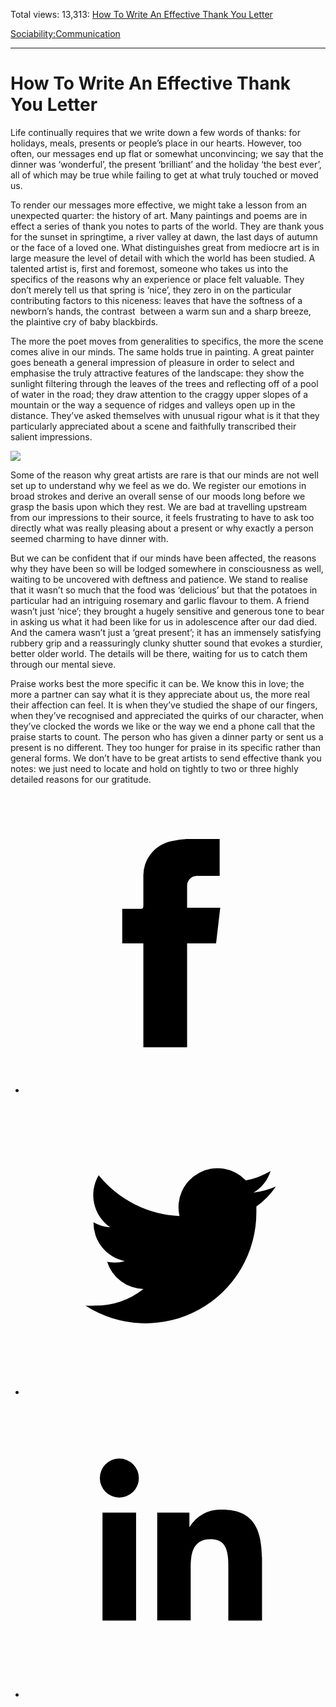 Total views: 13,313: [How To Write An Effective Thank You Letter](https://www.theschooloflife.com/thebookoflife/how-to-write-an-effective-thank-you-letter/)

[Sociability:](https://www.theschooloflife.com/thebookoflife/category/sociability/)[Communication](https://www.theschooloflife.com/thebookoflife/category/sociability/communication/)

* * *

# How To Write An Effective Thank You Letter
<style>
						.alignnone {
  display: block;
  margin-left: auto;
  margin-right: auto;
  align: center:
}

.addtoany_share_save_container {
display:none;
}

.wp-block-image {
		display: block;
  margin-left: auto;
  margin-right: auto;
  width: 50%;
}

.aligncenter {
display: block;
  margin-left: auto;
  margin-right: auto;
  align: center:
}

@media only screen and (max-width: 500px) {
  .wp-block-image {
		display: block;
  margin-left: auto;
  margin-right: auto;
  width: 100%;
} }

h1 {max-width: 600px !important;
}
.s18-single-post .content-area .site-main article .post-cat-header-display + .old-wrapper p {
    font-size: 1.200em
}
						</style>

Life continually requires that we write down a few words of thanks: for holidays, meals, presents or people’s place in our hearts. However, too often, our messages end up flat or somewhat unconvincing; we say that the dinner was ‘wonderful’, the present ‘brilliant’ and the holiday ‘the best ever’, all of which may be true while failing to get at what truly touched or moved us.

To render our messages more effective, we might take a lesson from an unexpected quarter: the history of art. Many paintings and poems are in effect a series of thank you notes to parts of the world. They are thank yous for the sunset in springtime, a river valley at dawn, the last days of autumn or the face of a loved one. What distinguishes great from mediocre art is in large measure the level of detail with which the world has been studied. A talented artist is, first and foremost, someone who takes us into the specifics of the reasons why an experience or place felt valuable. They don’t merely tell us that spring is ‘nice’, they zero in on the particular contributing factors to this niceness: leaves that have the softness of a newborn’s hands, the contrast &nbsp;between a warm sun and a sharp breeze, the plaintive cry of baby blackbirds.

The more the poet moves from generalities to specifics, the more the scene comes alive in our minds. The same holds true in painting. A great painter goes beneath a general impression of pleasure in order to select and emphasise the truly attractive features of the landscape: they show the sunlight filtering through the leaves of the trees and reflecting off of a pool of water in the road; they draw attention to the craggy upper slopes of a mountain or the way a sequence of ridges and valleys open up in the distance. They’ve asked themselves with unusual rigour what is it that they particularly appreciated about a scene and faithfully transcribed their salient impressions.

![](https://www.theschooloflife.com/thebookoflife/wp-content/uploads/2018/09/628px-Claude_Monet_-_Springtime_-_Google_Art_Project.jpg)

Some of the reason why great artists are rare is that our minds are not well set up to understand why we feel as we do. We register our emotions in broad strokes and derive an overall sense of our moods long before we grasp the basis upon which they rest. We are bad at travelling upstream from our impressions to their source, it feels frustrating to have to ask too directly what was really pleasing about a present or why exactly a person seemed charming to have dinner with.

But we can be confident that if our minds have been affected, the reasons why they have been so will be lodged somewhere in consciousness as well, waiting to be uncovered with deftness and patience. We stand to realise that it wasn’t so much that the food was ‘delicious’ but that the potatoes in particular had an intriguing rosemary and garlic flavour to them. A friend wasn’t just ‘nice’; they brought a hugely sensitive and generous tone to bear in asking us what it had been like for us in adolescence after our dad died. And the camera wasn’t just a ‘great present’; it has an immensely satisfying rubbery grip and a reassuringly clunky shutter sound that evokes a sturdier, better older world. The details will be there, waiting for us to catch them through our mental sieve.

Praise works best the more specific it can be. We know this in love; the more a partner can say what it is they appreciate about us, the more real their affection can feel. It is when they’ve studied the shape of our fingers, when they’ve recognised and appreciated the quirks of our character, when they’ve clocked the words we like or the way we end a phone call that the praise starts to count. The person who has given a dinner party or sent us a present is no different. They too hunger for praise in its specific rather than general forms. We don’t have to be great artists to send effective thank you notes: we just need to locate and hold on tightly to two or three highly detailed reasons for our gratitude.

<style>
    .iframe-class { display: block !important; }
</style>

- [<svg xmlns="http://www.w3.org/2000/svg" viewbox="0 0 26 26"><title>Facebook</title>
                    <g>
                        <path d="M8.38,10H9.92c.2,0,.29,0,.29-.28,0-.82,0-1.64,0-2.46a3.05,3.05,0,0,1,2.57-3.15A7.22,7.22,0,0,1,14,3.95c.86,0,1.71,0,2.57,0h.25v3.2h-2A.85.85,0,0,0,14,8c0,.62,0,1.24,0,1.91h2.87L16.51,13H14v9H10.21V13H8.38Z"></path>
                    </g>
                </svg>](http://www.facebook.com/sharer/sharer.php?u=https://www.theschooloflife.com/thebookoflife/how-to-write-an-effective-thank-you-letter/)
- [<svg xmlns="http://www.w3.org/2000/svg" viewbox="0 0 26 26"><title>Twitter</title>
                    <path d="M21.69,7.9a6.75,6.75,0,0,1-1.94.53,3.39,3.39,0,0,0,1.48-1.87,6.76,6.76,0,0,1-2.14.82,3.38,3.38,0,0,0-5.75,3.08,9.59,9.59,0,0,1-7-3.53,3.38,3.38,0,0,0,1,4.51A3.36,3.36,0,0,1,5.89,11v0A3.38,3.38,0,0,0,8.6,14.37a3.39,3.39,0,0,1-1.53.06,3.38,3.38,0,0,0,3.15,2.35A6.78,6.78,0,0,1,6,18.22a6.87,6.87,0,0,1-.81,0A9.6,9.6,0,0,0,20,10.08q0-.22,0-.44A6.86,6.86,0,0,0,21.69,7.9Z"></path>
                </svg>](http://twitter.com/share?url=https://www.theschooloflife.com/thebookoflife/how-to-write-an-effective-thank-you-letter/&text=&via=theschooloflife)
- [<svg xmlns="http://www.w3.org/2000/svg" viewbox="0 0 26 26"><title>LinkedIn</title>
<path class="cls-2" d="M6.67,10H9.58v9.36H6.67ZM8.13,5.32A1.69,1.69,0,1,1,6.44,7,1.69,1.69,0,0,1,8.13,5.32"></path><path class="cls-2" d="M11.41,10H14.2v1.28h0A3.06,3.06,0,0,1,17,9.75c2.95,0,3.49,1.94,3.49,4.46v5.14H17.57V14.79c0-1.09,0-2.48-1.51-2.48s-1.75,1.18-1.75,2.4v4.63H11.41Z"></path></svg>](https://www.linkedin.com/shareArticle?mini=true&url=https://www.theschooloflife.com/thebookoflife/how-to-write-an-effective-thank-you-letter/)
